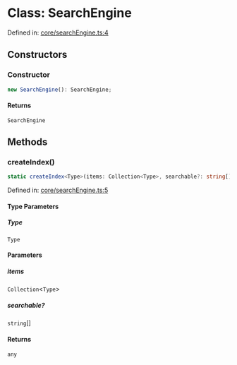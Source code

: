 # Class: SearchEngine

Defined in: [core/searchEngine.ts:4](https://github.com/iptv-org/sdk/blob/88d645d3373c4ec810ba0ec144ac251980f41667/src/core/searchEngine.ts#L4)

## Constructors

### Constructor

```ts
new SearchEngine(): SearchEngine;
```

#### Returns

`SearchEngine`

## Methods

### createIndex()

```ts
static createIndex<Type>(items: Collection<Type>, searchable?: string[]): any;
```

Defined in: [core/searchEngine.ts:5](https://github.com/iptv-org/sdk/blob/88d645d3373c4ec810ba0ec144ac251980f41667/src/core/searchEngine.ts#L5)

#### Type Parameters

##### Type

`Type`

#### Parameters

##### items

`Collection`\<`Type`\>

##### searchable?

`string`[]

#### Returns

`any`

